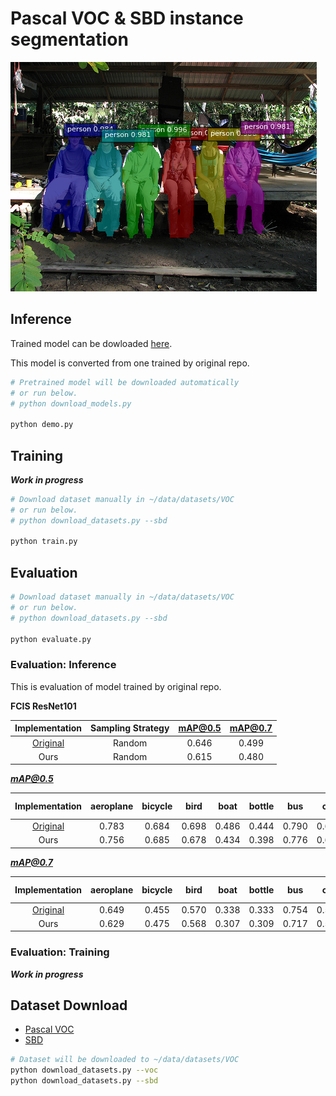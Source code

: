# Pascal VOC & SBD instance segmentation

![Example](../../static/voc_example.png)

## Inference

Trained model can be dowloaded [here](https://drive.google.com/open?id=1QDquG8SlbvnlsJpfMhuZn8g0tpe84lVt).

This model is converted from one trained by original repo.

```bash
# Pretrained model will be downloaded automatically
# or run below.
# python download_models.py

python demo.py
```

## Training

***Work in progress***

```bash
# Download dataset manually in ~/data/datasets/VOC
# or run below.
# python download_datasets.py --sbd

python train.py
```

## Evaluation

```bash
# Download dataset manually in ~/data/datasets/VOC
# or run below.
# python download_datasets.py --sbd

python evaluate.py
```

### Evaluation: Inference

This is evaluation of model trained by original repo.

**FCIS ResNet101**

| Implementation | Sampling Strategy | mAP@0.5 | mAP@0.7 |
|:--------------:|:-----------------:|:-------:|:-------:|
| [Original](https://github.com/msracver/FCIS) | Random | 0.646 | 0.499 |
| Ours | Random | 0.615 | 0.480 |

***mAP@0.5***

| Implementation | aeroplane | bicycle | bird | boat | bottle | bus | car | cat | chair | cow | dining table | dog | horse | motorbike | person | potted plant | sheep | sofa | train | tv/monitor |
|:--------------:|:---------:|:-------:|:----:|:----:|:------:|:---:|:---:|:---:|:-----:|:---:|:------------:|:---:|:-----:|:---------:|:------:|:------------:|:-----:|:----:|:-----:|:----------:|
| [Original](https://github.com/msracver/FCIS) | 0.783 | 0.684 | 0.698 | 0.486 | 0.444 | 0.790 | 0.677 | 0.840 | 0.420 | 0.657 | 0.384 | 0.812 | 0.720 | 0.738 | 0.754 | 0.415 | 0.704 | 0.491 | 0.775 | 0.639 |
| Ours | 0.756 | 0.685 | 0.678 | 0.434 | 0.398 | 0.776 | 0.615 | 0.827 | 0.375 | 0.646 | 0.334 | 0.775 | 0.707 | 0.702 | 0.698 | 0.407 | 0.668 | 0.473 | 0.752 | 0.587 |

***mAP@0.7***

| Implementation | aeroplane | bicycle | bird | boat | bottle | bus | car | cat | chair | cow | dining table | dog | horse | motorbike | person | potted plant | sheep | sofa | train | tv/monitor |
|:--------------:|:---------:|:-------:|:----:|:----:|:------:|:---:|:---:|:---:|:-----:|:---:|:------------:|:---:|:-----:|:---------:|:------:|:------------:|:-----:|:----:|:-----:|:----------:|
| [Original](https://github.com/msracver/FCIS) | 0.649 | 0.455 | 0.570 | 0.338 | 0.333 | 0.754 | 0.547 | 0.745 | 0.246 | 0.534 | 0.245 | 0.703 | 0.478 | 0.530 | 0.543 | 0.264 | 0.533 | 0.324 | 0.660 | 0.536 |
| Ours | 0.629 | 0.475 | 0.568 | 0.307 | 0.309 | 0.717 | 0.512 | 0.746 | 0.231 | 0.517 | 0.200 | 0.685 | 0.486 | 0.518 | 0.491 | 0.252 | 0.511 | 0.327 | 0.626 | 0.500 |


### Evaluation: Training

***Work in progress***

## Dataset Download

- [Pascal VOC](http://host.robots.ox.ac.uk/pascal/VOC/)
- [SBD](http://home.bharathh.info/pubs/codes/SBD/download.html)

```bash
# Dataset will be downloaded to ~/data/datasets/VOC
python download_datasets.py --voc
python download_datasets.py --sbd
```
